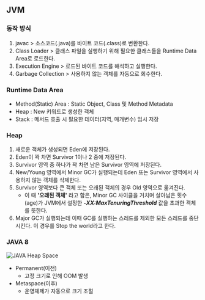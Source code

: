 ## JVM
### 동작 방식
1. javac > 소스코드(.java)를 바이트 코드(.class)로 변환한다.
2. Class Loader > 클래스 파일을 실행하기 위해 필요한 클래스들을 Runtime Data Area로 로드한다.
3. Execution Engine > 로드된 바이트 코드를 해석하고 실행한다.
4. Garbage Collection > 사용하지 않는 객체를 자동으로 회수한다.
### Runtime Data Area
- Method(Static) Area : Static Object, Class 및 Method Metadata
- Heap : New 키워드로 생성한 객체
- Stack : 메서드 호출 시 필요한 데이터(지역, 매개변수) 임시 저장
### Heap
1. 새로운 객체가 생성되면 Eden에 저장된다.
2. Eden이 꽉 차면 Survivor 1이나 2 중에 저장된다.
3. Survivor 영역 중 하나가 꽉 차면 남은 Survivor 영역에 저장된다.
4. New/Young 영역에서 Minor GC가 실행되는데 Eden 또는 Survivor 영역에서 사용하지 않는 객체를 삭제한다.
5. Survivor 영역보다 큰 객체 또는 오래된 객체의 경우 Old 영역으로 옮겨진다.
    - 이 때 **'오래된 객체'** 라고 함은, Minor GC 사이클을 거치며 살아남은 횟수(age)가 JVM에서 설정한 ***-XX:MaxTenuringThreshold*** 값을 초과한 객체를 뜻한다.
6. Major GC가 실행되는데 이때 GC를 실행하는 스레드를 제외한 모든 스레드를 중단시킨다. 이 경우를 Stop the world라고 한다.
### JAVA 8
![JAVA Heap Space](https://user-images.githubusercontent.com/14902866/276227767-c4fc63cc-2364-4364-ab64-c47b3fe36a4d.jpg)
- Permanent(이전)
    - 고정 크기로 인해 OOM 발생
- Metaspace(이후)
    - 운영체제가 자동으로 크기 조절
